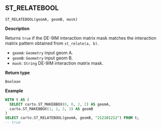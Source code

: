 ## ST_RELATEBOOL

```sql:signature
ST_RELATEBOOL(geomA, geomB, mask)
```

**Description**

Returns `true` if the DE-9IM interaction matrix mask matches the interaction matrix pattern obtained from `st_relate(a, b)`.

* `geomA`: `Geometry` input geom A.
* `geomB`: `Geometry` input geom B.
* `mask`: `String` DE-9IM interaction matrix mask.

**Return type**

`Boolean`

**Example**

```sql
WITH t AS (
  SELECT carto.ST_MAKEBBOX(0, 0, 2, 2) AS geomA,
  carto.ST_MAKEBBOX(1, 1, 3, 3) AS geomB
)
SELECT carto.ST_RELATEBOOL(geomA, geomB, "212101212") FROM t;
-- true
```

